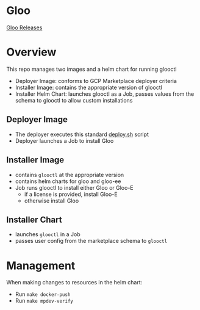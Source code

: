# Gloo

[Gloo Releases](https://github.com/solo-io/gloo/releases)


# Overview

This repo manages two images and a helm chart for running glooctl
- Deployer Image: conforms to GCP Marketplace deployer criteria
- Installer Image: contains the appropriate version of glooctl
- Installer Helm Chart: launches glooctl as a Job, passes values from the schema to glooctl to allow custom installations

## Deployer Image

- The deployer executes this standard [deploy.sh](https://github.com/GoogleCloudPlatform/marketplace-k8s-app-tools/blob/master/marketplace/deployer_util/deploy.sh) script
- Deployer launches a Job to install Gloo


## Installer Image

- contains `glooctl` at the appropriate version
- contains helm charts for gloo and gloo-ee
- Job runs glooctl to install either Gloo or Gloo-E
  - if a license is provided, install Gloo-E
  - otherwise install Gloo

## Installer Chart

- launches `glooctl` in a Job
- passes user config from the marketplace schema to `glooctl`


# Management

When making changes to resources in the helm chart:
- Run `make docker-push` 
- Run `make mpdev-verify`